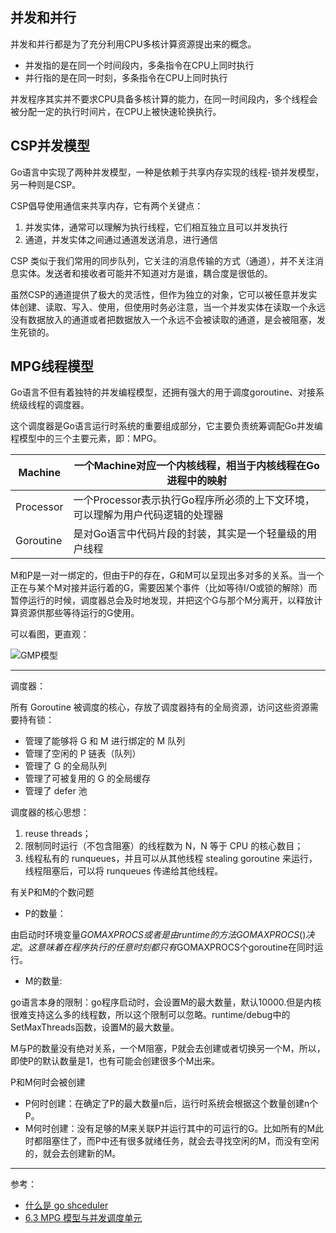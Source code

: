## 并发和并行

并发和并行都是为了充分利用CPU多核计算资源提出来的概念。

- 并发指的是在同一个时间段内，多条指令在CPU上同时执行
- 并行指的是在同一时刻，多条指令在CPU上同时执行

并发程序其实并不要求CPU具备多核计算的能力，在同一时间段内，多个线程会被分配一定的执行时间片，在CPU上被快速轮换执行。

## CSP并发模型

Go语言中实现了两种并发模型，一种是依赖于共享内存实现的线程-锁并发模型，另一种则是CSP。

CSP倡导使用通信来共享内存，它有两个关键点：

1. 并发实体，通常可以理解为执行线程，它们相互独立且可以并发执行
2. 通道，并发实体之间通过通道发送消息，进行通信

CSP 类似于我们常用的同步队列，它关注的消息传输的方式（通道），并不关注消息实体。发送者和接收者可能并不知道对方是谁，耦合度是很低的。

虽然CSP的通道提供了极大的灵活性，但作为独立的对象，它可以被任意并发实体创建、读取、写入、使用，但使用时务必注意，当一个并发实体在读取一个永远没有数据放入的通道或者把数据放入一个永远不会被读取的通道，是会被阻塞，发生死锁的。

## MPG线程模型

Go语言不但有着独特的并发编程模型，还拥有强大的用于调度goroutine、对接系统级线程的调度器。

这个调度器是Go语言运行时系统的重要组成部分，它主要负责统筹调配Go并发编程模型中的三个主要元素，即：MPG。

| Machine   | 一个Machine对应一个内核线程，相当于内核线程在Go进程中的映射  |
| --------- | ------------------------------------------------------------ |
| Processor | 一个Processor表示执行Go程序所必须的上下文环境，可以理解为用户代码逻辑的处理器 |
| Goroutine | 是对Go语言中代码片段的封装，其实是一个轻量级的用户线程       |

M和P是一对一绑定的，但由于P的存在，G和M可以呈现出多对多的关系。当一个正在与某个M对接并运行着的G，需要因某个事件（比如等待I/O或锁的解除）而暂停运行的时候，调度器总会及时地发现，并把这个G与那个M分离开，以释放计算资源供那些等待运行的G使用。

可以看图，更直观：



![GMP模型](https://pic4.zhimg.com/80/v2-9ffa0d641de43afb1b341e7f6fb62a67_1440w.jpg)



------

调度器：

所有 Goroutine 被调度的核心，存放了调度器持有的全局资源，访问这些资源需要持有锁：

- 管理了能够将 G 和 M 进行绑定的 M 队列
- 管理了空闲的 P 链表（队列）
- 管理了 G 的全局队列
- 管理了可被复用的 G 的全局缓存
- 管理了 defer 池

调度器的核心思想：

1. reuse threads；
2. 限制同时运行（不包含阻塞）的线程数为 N，N 等于 CPU 的核心数目；
3. 线程私有的 runqueues，并且可以从其他线程 stealing goroutine 来运行，线程阻塞后，可以将 runqueues 传递给其他线程。



有关P和M的个数问题

- P的数量：

由启动时环境变量$GOMAXPROCS或者是由runtime的方法GOMAXPROCS()决定。这意味着在程序执行的任意时刻都只有$GOMAXPROCS个goroutine在同时运行。

- M的数量:

go语言本身的限制：go程序启动时，会设置M的最大数量，默认10000.但是内核很难支持这么多的线程数，所以这个限制可以忽略。runtime/debug中的SetMaxThreads函数，设置M的最大数量。

M与P的数量没有绝对关系，一个M阻塞，P就会去创建或者切换另一个M，所以，即使P的默认数量是1，也有可能会创建很多个M出来。

P和M何时会被创建

- P何时创建：在确定了P的最大数量n后，运行时系统会根据这个数量创建n个P。
- M何时创建：没有足够的M来关联P并运行其中的可运行的G。比如所有的M此时都阻塞住了，而P中还有很多就绪任务，就会去寻找空闲的M，而没有空闲的，就会去创建新的M。



---



参考：

- [什么是 go shceduler](https://www.bookstack.cn/read/qcrao-Go-Questions/goroutine%20%E8%B0%83%E5%BA%A6%E5%99%A8-%E4%BB%80%E4%B9%88%E6%98%AF%20go%20shceduler.md)
- [6.3 MPG 模型与并发调度单元](https://golang.design/under-the-hood/zh-cn/part2runtime/ch06sched/mpg/#-sched-)